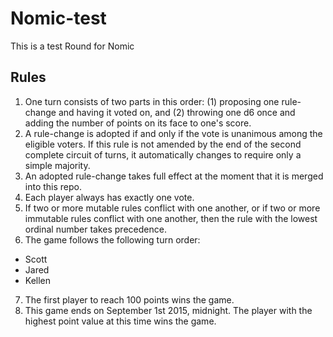# Nomic-test
This is a test Round for Nomic

## Rules

1. One turn consists of two parts in this order: (1) proposing one rule-change and having it voted on, and (2) throwing one d6 once and adding the number of points on its face to one's score.
2. A rule-change is adopted if and only if the vote is unanimous among the eligible voters. If this rule is not amended by the end of the second complete circuit of turns, it automatically changes to require only a simple majority. 
3. An adopted rule-change takes full effect at the moment that it is merged into this repo.
4. Each player always has exactly one vote.
5. If two or more mutable rules conflict with one another, or if two or more immutable rules conflict with one another, then the rule with the lowest ordinal number takes precedence.
6. The game follows the following turn order:
 * Scott
 * Jared
 * Kellen
7. The first player to reach 100 points wins the game.
8. This game ends on September 1st 2015, midnight. The player with the highest point value at this time wins the game.
